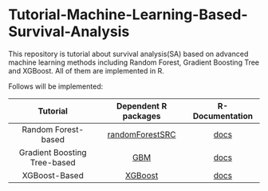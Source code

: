 # Tutorial-Machine-Learning-Based-Survival-Analysis
This repository is tutorial about survival analysis(SA) based on advanced machine learning methods including Random Forest, Gradient Boosting Tree and XGBoost. All of them are implemented in R.

Follows will be implemented:

Tutorial                       | Dependent R packages       | R-Documentation
:-----------------------------:|:--------------------------:|:-----------------:
Random Forest-based|[randomForestSRC](https://github.com/kogalur/randomForestSRC) |[docs](https://cran.r-project.org/web/packages/randomForestSRC/randomForestSRC.pdf)
Gradient Boosting Tree-based|[GBM](https://github.com/gbm-developers/gbm3) | [docs](https://cran.r-project.org/web/packages/gbm/gbm.pdf)
XGBoost-Based|[XGBoost](https://github.com/dmlc/xgboost) | [docs](https://cran.r-project.org/web/packages/xgboost/xgboost.pdf)